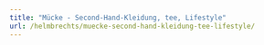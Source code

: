 ```yaml
---
title: "Mücke - Second-Hand-Kleidung, tee, Lifestyle"
url: /helmbrechts/muecke-second-hand-kleidung-tee-lifestyle/
---
```

